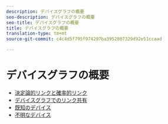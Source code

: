 ```yaml
---
description: デバイスグラフの概要
seo-description: デバイスグラフの概要
seo-title: デバイスグラフの概要
title: デバイスグラフの概要
translation-type: tm+mt
source-git-commit: c4c4d5f795f974297ba3952807329d92e51ccaad

---
```



# デバイスグラフの概要

* [決定論的リンクと確率的リンク](links.md)
* [デバイスグラフでのリンク共有](link-sharing.md)
* [既知のデバイス](known-device.md)
* [不明なデバイス](unknown-device.md)
